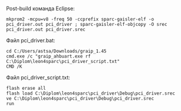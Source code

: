 Post-build команда Eclipse:
```
mkprom2 -mcpu=v8 -freq 50 -ccprefix sparc-gaisler-elf -o pci_driver.out pci_driver ; sparc-gaisler-elf-objcopy -O srec pci_driver.out pci_driver.srec
```
Файл pci_driver.bat:
```
cd C:/Users/astsa/Downloads/graip_1.45
cmd.exe /c "graip_ahbuart.exe rf C:\Diplom\leon4sparc\pci_driver_script.txt"
CMD /K
```
Файл pci_driver_script.txt:
```
flash erase all
flash load C:\Diplom\leon4sparc\pci_driver\Debug\pci_driver.srec
ve C:\Diplom\leon4sparc\pci_driver\Debug\pci_driver.srec
run
```
